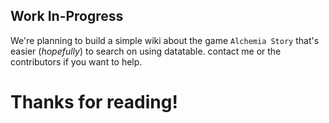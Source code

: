 ## Work In-Progress

We're planning to build a simple wiki about the game `Alchemia Story` that's easier (*hopefully*) to search on using datatable. contact me or the contributors if you want to help.

# Thanks for reading!
